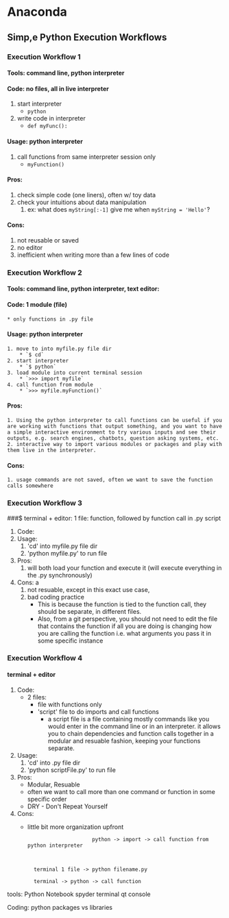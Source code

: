 # Anaconda
## Simp,e Python Execution Workflows
### Execution Workflow 1
#### Tools: command line, python interpreter 
#### Code: no files, all in live interpreter

1. start interpreter
	* `python`
2. write code in interpreter
	* `def myFunc():`

#### Usage:	python interpreter	 	
1. call functions from same interpreter session only
	* `myFunction()`

#### Pros:								
1. check simple code (one liners), often w/ toy data 
2. check your intuitions about data manipulation
	1. ex: what does `myString[:-1]` give me when `myString = 'Hello'`?

#### Cons:								
1. not reusable or saved
2. no editor
3. inefficient when writing more than a few lines of code

### Execution Workflow 2
#### Tools: command line, python interpreter, text editor: 
#### Code: 1 module (file)
	* only functions in .py file			

#### Usage: python interpreter				
	1. move to into myfile.py file dir
		* `$ cd`
	2. start interpreter
		* `$ python`
	3. load module into current terminal session
		* `>>> import myfile`
	4. call function from module
		* `>>> myfile.myFunction()`

#### Pros:					
	1. Using the python interpreter to call functions can be useful if you are working with functions that output something, and you want to have a simple interactive environment to try various inputs and see their outputs, e.g. search engines, chatbots, question asking systems, etc.
	2. interactive way to import various modules or packages and play with them live in the interpreter.

#### Cons:					
	1. usage commands are not saved, often we want to save the function calls somewhere

### Execution Workflow 3
###$ terminal + editor: 1 file: function, followed by function call in .py script
1. Code:				
2. Usage: 				
	1. 'cd' into myfile.py file dir
	2. 'python myfile.py' to run file 
3. Pros:					
	1. will both load your function and execute it (will execute everything in the .py synchronously)
4. Cons:					a
	1. not resuable, except in this exact use case, 
	2. bad coding practice
		* This is because the function is tied to the function call, they should be separate, in different files.
		* Also, from a git perspective, you should not need to edit the file that contains the function if all you are doing is changing how you are calling the function i.e. what arguments you pass it in some specific instance

### Execution Workflow 4
#### terminal + editor  
1. Code:	
	* 2 files:			
		 * file with functions only
		 * 'script' file to do imports and call functions 
			* a script file is a file containing mostly commands like you would enter in the command line or in an interpreter. it allows you to chain dependencies and function calls together in a modular and resuable fashion, keeping your functions separate.
2. Usage: 				
	1. 'cd' into .py file dir
	2. 'python scriptFile.py' to run file
3. Pros:					
	* Modular, Resuable 
	* often we want to call more than one command or function in some specific order
	* DRY - Don't Repeat Yourself 
4. Cons:					
	* little bit more organization upfront












							   python -> import -> call function from python interpreter



			terminal 1 file -> python filename.py

			terminal -> python -> call function





tools:
	Python Notebook
	spyder
	terminal
	qt console




Coding:
	python packages vs libraries







